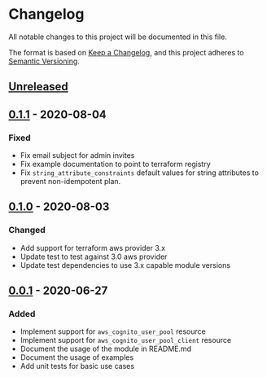 # Changelog
All notable changes to this project will be documented in this file.

The format is based on [Keep a Changelog](https://keepachangelog.com/en/1.0.0/),
and this project adheres to [Semantic Versioning](https://semver.org/spec/v2.0.0.html).

## [Unreleased]

## [0.1.1] - 2020-08-04
### Fixed
- Fix email subject for admin invites
- Fix example documentation to point to terraform registry
- Fix `string_attribute_constraints` default values for string attributes to prevent non-idempotent plan.

## [0.1.0] - 2020-08-03
### Changed
- Add support for terraform aws provider 3.x
- Update test to test against 3.0 aws provider
- Update test dependencies to use 3.x capable module versions

## [0.0.1] - 2020-06-27
### Added
- Implement support for `aws_cognito_user_pool` resource
- Implement support for `aws_cognito_user_pool_client` resource
- Document the usage of the module in README.md
- Document the usage of examples
- Add unit tests for basic use cases

<!-- markdown-link-check-disable -->
[Unreleased]: https://github.com/mineiros-io/terraform-aws-cognito-user-pool/compare/v0.1.1...HEAD
[0.1.1]: https://github.com/mineiros-io/terraform-aws-cognito-user-pool/compare/v0.1.0...v0.1.1
<!-- markdown-link-check-enable -->
[0.1.0]: https://github.com/mineiros-io/terraform-aws-cognito-user-pool/compare/v0.0.1...v0.1.0
[0.0.1]: https://github.com/mineiros-io/terraform-aws-cognito-user-pool/releases/tag/v0.0.1
